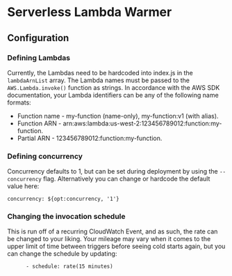 # Serverless Lambda Warmer

## Configuration

### Defining Lambdas

Currently, the Lambdas need to be hardcoded into index.js in the `lambdaArnList` array. The Lambda names must be passed to the `AWS.Lambda.invoke()` function as strings. In accordance with the AWS SDK documentation, your Lambda identifiers can be any of the following name formats:

* Function name - my-function (name-only), my-function:v1 (with alias).
* Function ARN - arn:aws:lambda:us-west-2:123456789012:function:my-function.
* Partial ARN - 123456789012:function:my-function.

### Defining concurrency

Concurrency defaults to 1, but can be set during deployment by using the `--concurrency` flag. Alternatively you can change or hardcode the default value here:
```
concurrency: ${opt:concurrency, '1'}
```

### Changing the invocation schedule
This is run off of a recurring CloudWatch Event, and as such, the rate can be changed to your liking. Your mileage may vary when it comes to the upper limit of time between triggers before seeing cold starts again, but you can change the schedule by updating:
```
      - schedule: rate(15 minutes)
```
